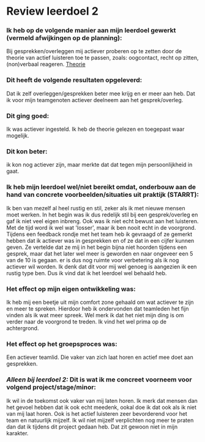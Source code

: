 # Review leerdoel 2

### Ik heb op de volgende manier aan mijn leerdoel gewerkt (vermeld afwijkingen op de planning):
Bij gesprekken/overleggen mij actiever proberen op te zetten door de theorie van actief luisteren toe te passen, zoals: oogcontact, recht op zitten, (non)verbaal reageren. [Theorie](https://www.zorgvoorbeter.nl/kennis-delen/tools/actief-luisteren)


### Dit heeft de volgende resultaten opgeleverd:
Dat ik zelf overleggen/gesprekken beter mee krijg en er meer aan heb. Dat ik voor mijn teamgenoten actiever deelneem aan het gesprek/overleg.


### Dit ging goed:
Ik was actiever ingesteld. Ik heb de theorie gelezen en toegepast waar mogelijk.


### Dit kon beter:
ik kon nog actiever zijn, maar merkte dat dat tegen mijn persoonlijkheid in gaat.


### Ik heb mijn leerdoel wel/niet bereikt omdat, onderbouw aan de hand van concrete voorbeelden/situaties uit praktijk (STARRT):
Ik ben van mezelf al heel rustig en stil, zeker als ik met nieuwe mensen moet werken. In het begin was ik dus redelijk stil bij een gesprek/overleg en gaf ik niet veel eigen inbreng. Ook was ik niet echt bewust aan het luisteren. Met de tijd word ik wel wat 'losser', maar ik ben nooit echt in de voorgrond. Tijdens een feedback rondje met het team heb ik gevraagd of ze gemerkt hebben dat ik actiever was in gesprekken en of ze dat in een cijfer kunnen geven. Ze vertelde dat ze mij in het begin bijna niet hoorden tijdens een gesprek, maar dat het later wel meer is geworden en naar ongeveer een 5 van de 10 is gegaan. er is dus nog ruimte voor verbetering als ik nog actiever wil worden. Ik denk dat dit voor mij wel genoeg is aangezien ik een rustig type ben. Dus ik vind dat ik het leerdoel wel behaald heb.


### Het effect op mijn eigen ontwikkeling was:
Ik heb mij een beetje uit mijn comfort zone gehaald om wat actiever te zijn en meer te spreken. Hierdoor heb ik ondervonden dat teamleden het fijn vinden als ik wat meer spreek. Wel merk ik dat het niet mijn ding is om verder naar de voorgrond te treden. Ik vind het wel prima op de achtergrond.


### Het effect op het groepsproces was:
Een actiever teamlid. Die vaker van zich laat horen en actief mee doet aan gesprekken.


### _Alleen bij leerdoel 2:_ Dit is wat ik me concreet voorneem voor volgend project/stage/minor: 
Ik wil in de toekomst ook vaker van mij laten horen. Ik merk dat mensen dan het gevoel hebben dat ik ook echt meedenk, ookal doe ik dat ook als ik niet van mij laat horen. Ook is het actief luisteren zeer bevorderend voor het team en natuurlijk mijzelf. Ik wil niet mijzelf verplichten nog meer te praten dan dat ik tijdens dit project gedaan heb. Dat zit gewoon niet in mijn karakter.